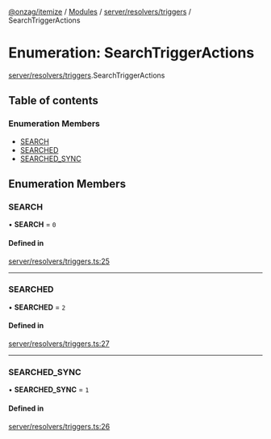 [@onzag/itemize](../README.md) / [Modules](../modules.md) / [server/resolvers/triggers](../modules/server_resolvers_triggers.md) / SearchTriggerActions

# Enumeration: SearchTriggerActions

[server/resolvers/triggers](../modules/server_resolvers_triggers.md).SearchTriggerActions

## Table of contents

### Enumeration Members

- [SEARCH](server_resolvers_triggers.SearchTriggerActions.md#search)
- [SEARCHED](server_resolvers_triggers.SearchTriggerActions.md#searched)
- [SEARCHED\_SYNC](server_resolvers_triggers.SearchTriggerActions.md#searched_sync)

## Enumeration Members

### SEARCH

• **SEARCH** = ``0``

#### Defined in

[server/resolvers/triggers.ts:25](https://github.com/onzag/itemize/blob/73e0c39e/server/resolvers/triggers.ts#L25)

___

### SEARCHED

• **SEARCHED** = ``2``

#### Defined in

[server/resolvers/triggers.ts:27](https://github.com/onzag/itemize/blob/73e0c39e/server/resolvers/triggers.ts#L27)

___

### SEARCHED\_SYNC

• **SEARCHED\_SYNC** = ``1``

#### Defined in

[server/resolvers/triggers.ts:26](https://github.com/onzag/itemize/blob/73e0c39e/server/resolvers/triggers.ts#L26)
